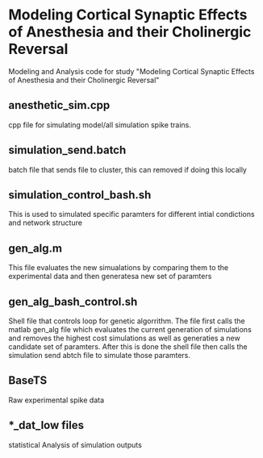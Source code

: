 # Modeling Cortical Synaptic Effects of Anesthesia and their Cholinergic Reversal

Modeling and Analysis code for study "Modeling Cortical Synaptic Effects of Anesthesia and their Cholinergic Reversal"

## anesthetic_sim.cpp
cpp file for simulating model/all simulation spike trains.

## simulation_send.batch
batch file that sends file to cluster, this can removed if doing this locally

## simulation_control_bash.sh
This is used to simulated specific paramters for different intial condictions  and network structure


## gen_alg.m
This file evaluates the new simualations by comparing them to the experimental data and then generatesa new set of paramters

## gen_alg_bash_control.sh

Shell file that controls loop for genetic algorrithm. The file first calls the matlab gen_alg file which evaluates the current generation of simulations and removes the highest cost simulations as well as generaties a new candidate set of paramters. After this is done the shell file then calls the simulation send abtch file to simulate those paramters.

## BaseTS 
Raw experimental spike data

## *_dat_low files
statistical Analysis of simulation outputs




